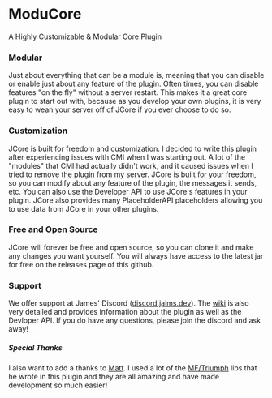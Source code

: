 # ModuCore
A Highly Customizable & Modular Core Plugin

### Modular
Just about everything that can be a module is, meaning that you can disable or enable just about any feature of the plugin. Often times, you can
disable features "on the fly" without a server restart. This makes it a great core plugin to start out with, because as you develop your own
plugins, it is very easy to wean your server off of JCore if you ever choose to do so. 

### Customization
JCore is built for freedom and customization. I decided to write this plugin after experiencing issues with CMI when I was starting out. 
A lot of the "modules" that CMI had actually didn't work, and it caused issues when I tried to remove the plugin from my server. 
JCore is built for your freedom, so you can modify about any feature of the plugin, the messages it sends, etc. You can also use the Developer API
to use JCore's features in your plugin. JCore also provides many PlaceholderAPI placeholders allowing you to use data from JCore in your other 
plugins.

### Free and Open Source
JCore will forever be free and open source, so you can clone it and make any changes you want yourself. You will always have access to the latest
jar for free on the releases page of this github.

### Support
We offer support at James' Discord ([discord.jaims.dev](https://discord.jaims.dev)). The [wiki](https://github.com/Jaimss/jcore/wiki) is also 
very detailed and provides information about the plugin as well as the Devloper API. If you do have any questions, please join the discord and
ask away!

##### Special Thanks
I also want to add a thanks to [Matt](https://github.com/ipsk). I used a lot of the [MF/Triumph](https://github.com/TriumphDev) libs that he 
wrote in this plugin and they are all amazing and have made development so much easier!
